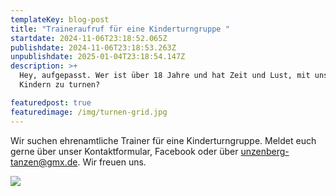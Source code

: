 ```yaml
---
templateKey: blog-post
title: "Traineraufruf für eine Kinderturngruppe "
startdate: 2024-11-06T23:18:52.065Z
publishdate: 2024-11-06T23:18:53.263Z
unpublishdate: 2025-01-04T23:18:54.147Z
description: >+
  Hey, aufgepasst. Wer ist über 18 Jahre und hat Zeit und Lust, mit unseren
  Kindern zu turnen? 

featuredpost: true
featuredimage: /img/turnen-grid.jpg
---
```

Wir suchen ehrenamtliche Trainer für eine Kinderturngruppe. Meldet euch gerne über unser Kontaktformular, Facebook oder über [unzenberg-tanzen@gmx.de](<mailto: unzenberg-tanzen@gmx.de>).
Wir freuen uns.

![](/img/tanzlehrerinnov2024.jpeg)